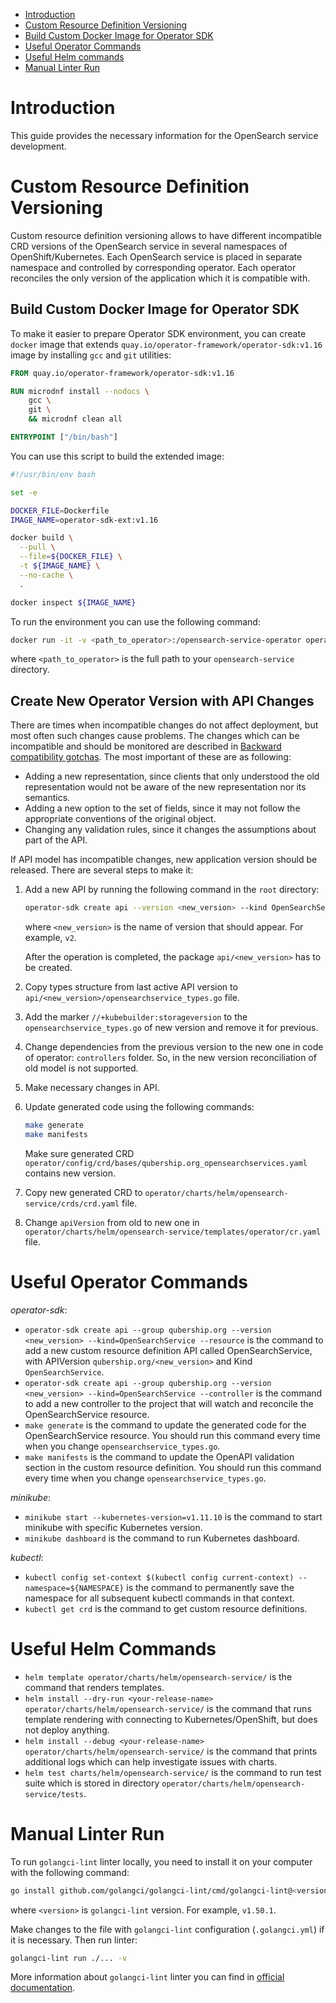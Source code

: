 - [Introduction](#introduction)
- [Custom Resource Definition Versioning](#custom-resource-definition-versioning)
- [Build Custom Docker Image for Operator SDK](#build-custom-docker-image-for-operator-sdk)
- [Useful Operator Commands](#useful-operator-commands)
- [Useful Helm commands](#useful-helm-commands)
- [Manual Linter Run](#manual-linter-run)

# Introduction

This guide provides the necessary information for the OpenSearch service development.

# Custom Resource Definition Versioning

Custom resource definition versioning allows to have different incompatible CRD versions of the OpenSearch
service in several namespaces of OpenShift/Kubernetes. Each OpenSearch service is placed in separate
namespace and controlled by corresponding operator. Each operator reconciles the only version of the application which
it is compatible with.

## Build Custom Docker Image for Operator SDK

To make it easier to prepare Operator SDK environment, you can create `docker` image that extends
`quay.io/operator-framework/operator-sdk:v1.16` image by installing `gcc` and `git` utilities:

```dockerfile
FROM quay.io/operator-framework/operator-sdk:v1.16

RUN microdnf install --nodocs \
    gcc \
    git \
    && microdnf clean all

ENTRYPOINT ["/bin/bash"]
```

You can use this script to build the extended image:

```sh
#!/usr/bin/env bash

set -e

DOCKER_FILE=Dockerfile
IMAGE_NAME=operator-sdk-ext:v1.16

docker build \
  --pull \
  --file=${DOCKER_FILE} \
  -t ${IMAGE_NAME} \
  --no-cache \
  .

docker inspect ${IMAGE_NAME}
```

To run the environment you can use the following command:

```sh
docker run -it -v <path_to_operator>:/opensearch-service-operator operator-sdk-ext:v1.16
```

where `<path_to_operator>` is the full path to your `opensearch-service` directory.

## Create New Operator Version with API Changes

There are times when incompatible changes do not affect deployment, but most often such changes cause problems. The changes
which can be incompatible and should be monitored are described in [Backward compatibility gotchas](https://github.com/kubernetes/community/blob/master/contributors/devel/sig-architecture/api_changes.md#backward-compatibility-gotchas).
The most important of these are as following:

* Adding a new representation, since clients that only understood the old representation would not be aware of the new
  representation nor its semantics.
* Adding a new option to the set of fields, since it may not follow the appropriate conventions of the original object.
* Changing any validation rules, since it changes the assumptions about part of the API.

If API model has incompatible changes, new application version should be released. There are several steps to make it:

1. Add a new API by running the following command in the `root` directory:

    ```sh
    operator-sdk create api --version <new_version> --kind OpenSearchService --resource
    ```

   where `<new_version>` is the name of version that should appear. For example, `v2`.

   After the operation is completed, the package `api/<new_version>` has to be created.

2. Copy types structure from last active API version to
   `api/<new_version>/opensearchservice_types.go` file.

3. Add the marker `//+kubebuilder:storageversion` to the `opensearchservice_types.go` of new version and remove it for previous.

4. Change dependencies from the previous version to the new one in code of operator: `controllers` folder.
   So, in the new version reconciliation of old model is not supported.

5. Make necessary changes in API.

6. Update generated code using the following commands:

    ```sh
    make generate
    make manifests
    ```

   Make sure generated CRD `operator/config/crd/bases/qubership.org_opensearchservices.yaml` contains new version.

7. Copy new generated CRD to `operator/charts/helm/opensearch-service/crds/crd.yaml` file.

8. Change `apiVersion` from old to new one in `operator/charts/helm/opensearch-service/templates/operator/cr.yaml` file.

# Useful Operator Commands

_operator-sdk_:

* `operator-sdk create api --group qubership.org --version <new_version> --kind=OpenSearchService --resource` is
  the command to add a new custom resource definition API called OpenSearchService, with APIVersion
  `qubership.org/<new_version>` and Kind `OpenSearchService`.
* `operator-sdk create api --group qubership.org --version <new_version> --kind=OpenSearchService --controller`
  is the command to add a new controller to the project that will watch and reconcile the OpenSearchService resource.
* `make generate` is the command to update the generated code for the OpenSearchService resource.
  You should run this command every time when you change `opensearchservice_types.go`.
* `make manifests` is the command to update the OpenAPI validation section in the custom resource definition.
  You should run this command every time when you change `opensearchservice_types.go`.

_minikube_:

* `minikube start --kubernetes-version=v1.11.10` is the command to start minikube with specific Kubernetes version.
* `minikube dashboard` is the command to run Kubernetes dashboard.

_kubectl_:

* `kubectl config set-context $(kubectl config current-context) --namespace=${NAMESPACE}` is the command to permanently save
  the namespace for all subsequent kubectl commands in that context.
* `kubectl get crd` is the command to get custom resource definitions.

# Useful Helm Commands

* `helm template operator/charts/helm/opensearch-service/` is the command that renders templates.
* `helm install --dry-run <your-release-name> operator/charts/helm/opensearch-service/` is the command that runs template rendering with connecting
  to Kubernetes/OpenShift, but does not deploy anything.
* `helm install --debug <your-release-name> operator/charts/helm/opensearch-service/` is the command that prints additional logs which can help
  investigate issues with charts.
* `helm test charts/helm/opensearch-service/` is the command to run test suite which is stored in directory `operator/charts/helm/opensearch-service/tests`.

# Manual Linter Run

To run `golangci-lint` linter locally, you need to install it on your computer with the following command:

```sh
go install github.com/golangci/golangci-lint/cmd/golangci-lint@<version>
```

where `<version>` is `golangci-lint` version. For example, `v1.50.1`.

Make changes to the file with `golangci-lint` configuration (`.golangci.yml`) if it is necessary. Then run linter:

```sh
golangci-lint run ./... -v
```

More information about `golangci-lint` linter you can find in [official documentation](https://golangci-lint.run/).
